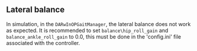## Lateral balance

In simulation, in the `DARwInOPGaitManager`, the lateral balance does not work
as expected. It is recommended to set `balance\hip_roll_gain` and
`balance_ankle_roll_gain` to 0.0, this must be done in the 'config.ini' file
associated with the controller.
